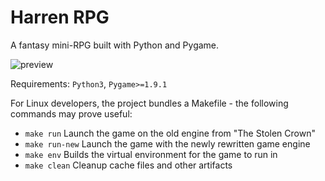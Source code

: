 Harren RPG
==========

A fantasy mini-RPG built with Python and Pygame.

![preview](https://raw.github.com/induane/harren_rpg/master/screenshot.png)


Requirements: ``Python3``, ``Pygame>=1.9.1``

For Linux developers, the project bundles a Makefile - the following commands
may prove useful:

- ``make run``  Launch the game on the old engine from "The Stolen Crown"
- ``make run-new`` Launch the game with the newly rewritten game engine
- ``make env`` Builds the virtual environment for the game to run in
- ``make clean`` Cleanup cache files and other artifacts
